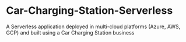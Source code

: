 # Car-Charging-Station-Serverless
A Serverless application deployed in multi-cloud platforms (Azure, AWS, GCP) and built using a Car Charging Station business
